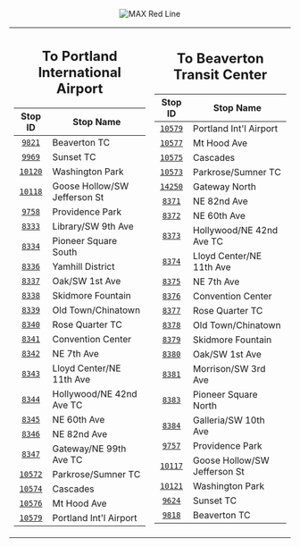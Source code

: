 <div align="center">

![MAX Red Line](https://placehold.co/820x100/C41F3E/fff?text=Route+90+%28MAX+Red+Line%29&font=montserrat)

<table>
<tr>
<td align="center" width=410>

## To Portland International Airport

| Stop ID                                                                                         | Stop Name                    |
| :---------------------------------------------------------------------------------------------: | ---------------------------- |
| [`9821`](https://www.google.com/maps/search/?api=1&query=45.4916963655044%2C-122.801200432586)  | Beaverton TC                 |
| [`9969`](https://www.google.com/maps/search/?api=1&query=45.5100981340042%2C-122.780756760901)  | Sunset TC                    |
| [`10120`](https://www.google.com/maps/search/?api=1&query=45.5106531269153%2C-122.71633983488)  | Washington Park              |
| [`10118`](https://www.google.com/maps/search/?api=1&query=45.5179893728857%2C-122.693543601956) | Goose Hollow/SW Jefferson St |
| [`9758`](https://www.google.com/maps/search/?api=1&query=45.5213214834868%2C-122.689886441539)  | Providence Park              |
| [`8333`](https://www.google.com/maps/search/?api=1&query=45.5191601075814%2C-122.681620407491)  | Library/SW 9th Ave           |
| [`8334`](https://www.google.com/maps/search/?api=1&query=45.5184955248011%2C-122.679145330676)  | Pioneer Square South         |
| [`8336`](https://www.google.com/maps/search/?api=1&query=45.5171526299949%2C-122.674171902776)  | Yamhill District             |
| [`8337`](https://www.google.com/maps/search/?api=1&query=45.5202804596563%2C-122.672146424037)  | Oak/SW 1st Ave               |
| [`8338`](https://www.google.com/maps/search/?api=1&query=45.5230954685995%2C-122.671256313655)  | Skidmore Fountain            |
| [`8339`](https://www.google.com/maps/search/?api=1&query=45.5251796242201%2C-122.671353185505)  | Old Town/Chinatown           |
| [`8340`](https://www.google.com/maps/search/?api=1&query=45.5300567999826%2C-122.66491664178)   | Rose Quarter TC              |
| [`8341`](https://www.google.com/maps/search/?api=1&query=45.5300519305776%2C-122.661907990664)  | Convention Center            |
| [`8342`](https://www.google.com/maps/search/?api=1&query=45.5300550506696%2C-122.657740001116)  | NE 7th Ave                   |
| [`8343`](https://www.google.com/maps/search/?api=1&query=45.5300671719759%2C-122.65363838177)   | Lloyd Center/NE 11th Ave     |
| [`8344`](https://www.google.com/maps/search/?api=1&query=45.532772097942%2C-122.620708267355)   | Hollywood/NE 42nd Ave TC     |
| [`8345`](https://www.google.com/maps/search/?api=1&query=45.5287635644905%2C-122.602703268868)  | NE 60th Ave                  |
| [`8346`](https://www.google.com/maps/search/?api=1&query=45.5332206411059%2C-122.577794357852)  | NE 82nd Ave                  |
| [`8347`](https://www.google.com/maps/search/?api=1&query=45.5302691055218%2C-122.563577524511)  | Gateway/NE 99th Ave TC       |
| [`10572`](https://www.google.com/maps/search/?api=1&query=45.5592007088953%2C-122.56537956819)  | Parkrose/Sumner TC           |
| [`10574`](https://www.google.com/maps/search/?api=1&query=45.5723903276343%2C-122.558289560695) | Cascades                     |
| [`10576`](https://www.google.com/maps/search/?api=1&query=45.5773587738933%2C-122.567151434765) | Mt Hood Ave                  |
| [`10579`](https://www.google.com/maps/search/?api=1&query=45.587584%2C-122.5931)                | Portland Int'l Airport       |

</td>
<td align="center" width=410>

## To Beaverton Transit Center

| Stop ID                                                                                            | Stop Name                    |
| :------------------------------------------------------------------------------------------------: | ---------------------------- |
| [`10579`](https://www.google.com/maps/search/?api=1&query=45.587584%2C-122.5931)                   | Portland Int'l Airport       |
| [`10577`](https://www.google.com/maps/search/?api=1&query=45.5768610212536%2C-122.567140829383)    | Mt Hood Ave                  |
| [`10575`](https://www.google.com/maps/search/?api=1&query=45.5720751580038%2C-122.557700297686)    | Cascades                     |
| [`10573`](https://www.google.com/maps/search/?api=1&query=45.5588291962123%2C-122.565860703069)    | Parkrose/Sumner TC           |
| [`14250`](https://www.google.com/maps/search/?api=1&query=45.53219379164804%2C-122.56374188813442) | Gateway North                |
| [`8371`](https://www.google.com/maps/search/?api=1&query=45.5334782038965%2C-122.578437295634)     | NE 82nd Ave                  |
| [`8372`](https://www.google.com/maps/search/?api=1&query=45.5284911659404%2C-122.603341898276)     | NE 60th Ave                  |
| [`8373`](https://www.google.com/maps/search/?api=1&query=45.5329565531532%2C-122.621366792078)     | Hollywood/NE 42nd Ave TC     |
| [`8374`](https://www.google.com/maps/search/?api=1&query=45.5301463713758%2C-122.654334508265)     | Lloyd Center/NE 11th Ave     |
| [`8375`](https://www.google.com/maps/search/?api=1&query=45.53015%2C-122.658277)                   | NE 7th Ave                   |
| [`8376`](https://www.google.com/maps/search/?api=1&query=45.530137848543%2C-122.662539549115)      | Convention Center            |
| [`8377`](https://www.google.com/maps/search/?api=1&query=45.5302353512818%2C-122.66555734012)      | Rose Quarter TC              |
| [`8378`](https://www.google.com/maps/search/?api=1&query=45.5246953346089%2C-122.671466795694)     | Old Town/Chinatown           |
| [`8379`](https://www.google.com/maps/search/?api=1&query=45.5228727583101%2C-122.671390260638)     | Skidmore Fountain            |
| [`8380`](https://www.google.com/maps/search/?api=1&query=45.5198597205757%2C-122.672522992326)     | Oak/SW 1st Ave               |
| [`8381`](https://www.google.com/maps/search/?api=1&query=45.5181811277907%2C-122.675385866199)     | Morrison/SW 3rd Ave          |
| [`8383`](https://www.google.com/maps/search/?api=1&query=45.5192530913679%2C-122.679474777158)     | Pioneer Square North         |
| [`8384`](https://www.google.com/maps/search/?api=1&query=45.5199099188694%2C-122.681918753514)     | Galleria/SW 10th Ave         |
| [`9757`](https://www.google.com/maps/search/?api=1&query=45.521832999998%2C-122.68981599998)       | Providence Park              |
| [`10117`](https://www.google.com/maps/search/?api=1&query=45.5182356297709%2C-122.694089417009)    | Goose Hollow/SW Jefferson St |
| [`10121`](https://www.google.com/maps/search/?api=1&query=45.510661324633%2C-122.717244395707)     | Washington Park              |
| [`9624`](https://www.google.com/maps/search/?api=1&query=45.5103834911766%2C-122.781299103305)     | Sunset TC                    |
| [`9818`](https://www.google.com/maps/search/?api=1&query=45.4913303686551%2C-122.801723195359)     | Beaverton TC                 |

</td>
</tr>
</table>

</div>

